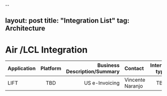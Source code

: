 --

layout: post
title: "Integration List"
tag: Architecture
---

# Air /LCL Integration

| Application | Platform | Business Description/Summary | Contact | Interface type |  Definition |
|:--------|:-------:|--------:|:--------|:-------:|--------:|
| LIFT | TBD | US e-Invoicing | Vincente Naranjo | TBD | unknown |